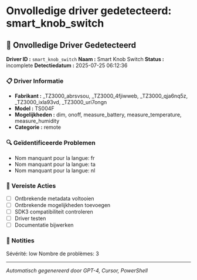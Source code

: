# Onvolledige driver gedetecteerd: smart_knob_switch

## 🚨 Onvolledige Driver Gedetecteerd

**Driver ID :** `smart_knob_switch`
**Naam :** Smart Knob Switch
**Status :** incomplete
**Detectiedatum :** 2025-07-25 06:12:36

### 📋 Driver Informatie
- **Fabrikant :** _TZ3000_abrsvsou, _TZ3000_4fjiwweb, _TZ3000_qja6nq5z, _TZ3000_ixla93vd, _TZ3000_uri7ongn
- **Model :** TS004F
- **Mogelijkheden :** dim, onoff, measure_battery, measure_temperature, measure_humidity
- **Categorie :** remote

### 🔍 Geïdentificeerde Problemen
- Nom manquant pour la langue: fr
- Nom manquant pour la langue: ta
- Nom manquant pour la langue: nl

### 🎯 Vereiste Acties
- [ ] Ontbrekende metadata voltooien
- [ ] Ontbrekende mogelijkheden toevoegen
- [ ] SDK3 compatibiliteit controleren
- [ ] Driver testen
- [ ] Documentatie bijwerken

### 📝 Notities
Sévérité: low
Nombre de problèmes: 3

---
*Automatisch gegenereerd door GPT-4, Cursor, PowerShell*

